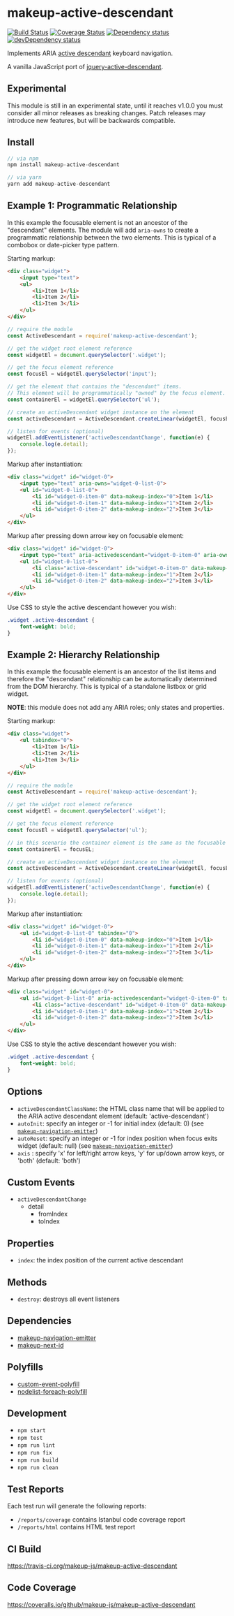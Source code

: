 # makeup-active-descendant

<p>
    <a href="https://travis-ci.org/makeup-js/makeup-active-descendant"><img src="https://api.travis-ci.org/makeup-js/makeup-active-descendant.svg?branch=master" alt="Build Status" /></a>
    <a href='https://coveralls.io/github/makeup-js/makeup-active-descendant?branch=master'><img src='https://coveralls.io/repos/makeup-js/makeup-active-descendant/badge.svg?branch=master&service=github' alt='Coverage Status' /></a>
    <a href="https://david-dm.org/makeup-js/makeup-active-descendant"><img src="https://david-dm.org/makeup-js/makeup-active-descendant.svg" alt="Dependency status" /></a>
    <a href="https://david-dm.org/makeup-js/makeup-active-descendant#info=devDependencies"><img src="https://david-dm.org/makeup-js/makeup-active-descendant/dev-status.svg" alt="devDependency status" /></a>
</p>

Implements ARIA <a href="https://www.w3.org/WAI/GL/wiki/Using_aria-activedescendant_to_allow_changes_in_focus_within_widgets_to_be_communicated_to_Assistive_Technology">active descendant</a> keyboard navigation.

A vanilla JavaScript port of <a href="https://github.com/ianmcburnie/jquery-active-descendant">jquery-active-descendant</a>.

## Experimental

This module is still in an experimental state, until it reaches v1.0.0 you must consider all minor releases as breaking changes. Patch releases may introduce new features, but will be backwards compatible.

## Install

```js
// via npm
npm install makeup-active-descendant

// via yarn
yarn add makeup-active-descendant
```

## Example 1: Programmatic Relationship

In this example the focusable element is not an ancestor of the "descendant" elements. The module will add `aria-owns` to create a programmatic relationship between the two elements. This is typical of a combobox or date-picker type pattern.

Starting markup:

```html
<div class="widget">
    <input type="text">
    <ul>
        <li>Item 1</li>
        <li>Item 2</li>
        <li>Item 3</li>
    </ul>
</div>
```

```js
// require the module
const ActiveDescendant = require('makeup-active-descendant');

// get the widget root element reference
const widgetEl = document.querySelector('.widget');

// get the focus element reference
const focusEl = widgetEl.querySelector('input');

// get the element that contains the "descendant" items.
// This element will be programmatically "owned" by the focus element.
const containerEl = widgetEl.querySelector('ul');

// create an activeDescendant widget instance on the element
const activeDescendant = ActiveDescendant.createLinear(widgetEl, focusEl, containerEl, 'li');

// listen for events (optional)
widgetEl.addEventListener('activeDescendantChange', function(e) {
    console.log(e.detail);
});
```

Markup after instantiation:

```html
<div class="widget" id="widget-0">
    <input type="text" aria-owns="widget-0-list-0">
    <ul id="widget-0-list-0">
        <li id="widget-0-item-0" data-makeup-index="0">Item 1</li>
        <li id="widget-0-item-1" data-makeup-index="1">Item 2</li>
        <li id="widget-0-item-2" data-makeup-index="2">Item 3</li>
    </ul>
</div>
```

Markup after pressing down arrow key on focusable element:

```html
<div class="widget" id="widget-0">
    <input type="text" aria-activedescendant="widget-0-item-0" aria-owns="widget-0-list-0">
    <ul id="widget-0-list-0">
        <li class="active-descendant" id="widget-0-item-0" data-makeup-index="0">Item 1</li>
        <li id="widget-0-item-1" data-makeup-index="1">Item 2</li>
        <li id="widget-0-item-2" data-makeup-index="2">Item 3</li>
    </ul>
</div>
```

Use CSS to style the active descendant however you wish:

```css
.widget .active-descendant {
    font-weight: bold;
}
```

## Example 2: Hierarchy Relationship

In this example the focusable element is an ancestor of the list items and therefore the "descendant" relationship can be automatically determined from the DOM hierarchy. This is typical of a standalone listbox or grid widget.

**NOTE**: this module does not add any ARIA roles; only states and properties.  

Starting markup:

```html
<div class="widget">
    <ul tabindex="0">
        <li>Item 1</li>
        <li>Item 2</li>
        <li>Item 3</li>
    </ul>
</div>
```

```js
// require the module
const ActiveDescendant = require('makeup-active-descendant');

// get the widget root element reference
const widgetEl = document.querySelector('.widget');

// get the focus element reference
const focusEl = widgetEl.querySelector('ul');

// in this scenario the container element is the same as the focusable element
const containerEl = focusEL;

// create an activeDescendant widget instance on the element
const activeDescendant = ActiveDescendant.createLinear(widgetEl, focusEl, containerEl, 'li');

// listen for events (optional)
widgetEl.addEventListener('activeDescendantChange', function(e) {
    console.log(e.detail);
});
```

Markup after instantiation:

```html
<div class="widget" id="widget-0">
    <ul id="widget-0-list-0" tabindex="0">
        <li id="widget-0-item-0" data-makeup-index="0">Item 1</li>
        <li id="widget-0-item-1" data-makeup-index="1">Item 2</li>
        <li id="widget-0-item-2" data-makeup-index="2">Item 3</li>
    </ul>
</div>
```

Markup after pressing down arrow key on focusable element:

```html
<div class="widget" id="widget-0">
    <ul id="widget-0-list-0" aria-activedescendant="widget-0-item-0" tabindex="0">
        <li class="active-descendant" id="widget-0-item-0" data-makeup-index="0">Item 1</li>
        <li id="widget-0-item-1" data-makeup-index="1">Item 2</li>
        <li id="widget-0-item-2" data-makeup-index="2">Item 3</li>
    </ul>
</div>
```

Use CSS to style the active descendant however you wish:

```css
.widget .active-descendant {
    font-weight: bold;
}
```

## Options

* `activeDescendantClassName`: the HTML class name that will be applied to the ARIA active descendant element (default: 'active-descendant')
* `autoInit`: specify an integer or -1 for initial index (default: 0) (see [`makeup-navigation-emitter`](https://github.com/makeup-js/makeup-navigation-emitter#options))
* `autoReset`: specify an integer or -1 for index position when focus exits widget (default: null) (see [`makeup-navigation-emitter`](https://github.com/makeup-js/makeup-navigation-emitter#options))
* `axis` : specify 'x' for left/right arrow keys, 'y' for up/down arrow keys, or 'both' (default: 'both')

## Custom Events

* `activeDescendantChange`
    * detail
        * fromIndex
        * toIndex

## Properties

* `index`: the index position of the current active descendant

## Methods

* `destroy`: destroys all event listeners

## Dependencies

* [makeup-navigation-emitter](https://github.com/makeup-js/makeup-navigation-emitter)
* [makeup-next-id](https://github.com/makeup-js/makeup-next-id)

## Polyfills

* [custom-event-polyfill](https://github.com/krambuhl/custom-event-polyfill)
* [nodelist-foreach-polyfill](https://github.com/imagitama/nodelist-foreach-polyfill)

## Development

* `npm start`
* `npm test`
* `npm run lint`
* `npm run fix`
* `npm run build`
* `npm run clean`

## Test Reports

Each test run will generate the following reports:

* `/reports/coverage` contains Istanbul code coverage report
* `/reports/html` contains HTML test report

## CI Build

https://travis-ci.org/makeup-js/makeup-active-descendant

## Code Coverage

https://coveralls.io/github/makeup-js/makeup-active-descendant
